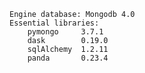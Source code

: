 
	Engine database: Mongodb 4.0
	Essential libraries:
		pymongo 	3.7.1
		dask		0.19.0
		sqlAlchemy	1.2.11
		panda		0.23.4

